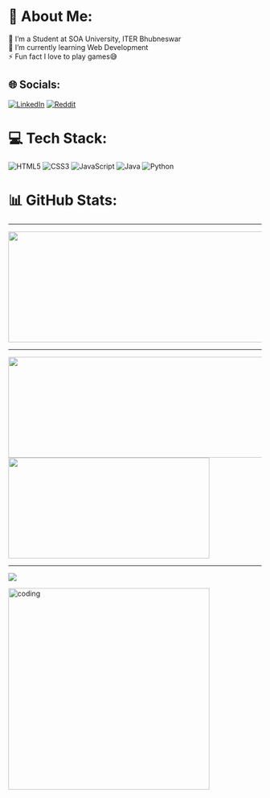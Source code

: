 # 💫 About Me:
🔭 I’m a Student at SOA University, ITER Bhubneswar<br>🌱 I’m currently learning Web Development<br>⚡ Fun fact I love to play games😅

## 🌐 Socials:
[![LinkedIn](https://img.shields.io/badge/LinkedIn-%230077B5.svg?logo=linkedin&logoColor=white)](https://www.linkedin.com/in/pabitra-mahakur-a0a446294/) [![Reddit](https://img.shields.io/badge/Reddit-%23FF4500.svg?logo=Reddit&logoColor=white)](https://reddit.com/user/Kurosaki-Icigo-1008) 

# 💻 Tech Stack:
![HTML5](https://img.shields.io/badge/html5-%23E34F26.svg?style=for-the-badge&logo=html5&logoColor=white) ![CSS3](https://img.shields.io/badge/css3-%231572B6.svg?style=for-the-badge&logo=css3&logoColor=white) ![JavaScript](https://img.shields.io/badge/javascript-%23323330.svg?style=for-the-badge&logo=javascript&logoColor=%23F7DF1E) ![Java](https://img.shields.io/badge/java-%23ED8B00.svg?style=for-the-badge&logo=openjdk&logoColor=white) ![Python](https://img.shields.io/badge/python-3670A0?style=for-the-badge&logo=python&logoColor=ffdd54)
# 📊 GitHub Stats:
</div>

---


<p align="centre">
<img width="800" height="220" src="https://github-readme-streak-stats.herokuapp.com/?user=pabitra03&theme=highcontrast&hide_border=true&border_radius=5&card_width=800">
</p>


---



<p align="centre">
  <img width="600" height="200" src="https://github-readme-streak-stats.herokuapp.com/?user=pabitra03&show_icons=true&theme=vision-friendly-dark">
  <img width="400" height="200" src="https://github-readme-stats.vercel.app/api?username=pabitra03&size_weight=0.0005&count_weight=0.3&layout=compact&theme=vision-friendly-dark">
</p>


---
[![](https://visitcount.itsvg.in/api?id=pabitra03&icon=0&color=0)](https://visitcount.itsvg.in)</br>

<img align="centre" alt="coding" width="400" src="https://giffiles.alphacoders.com/218/218663.gif">

